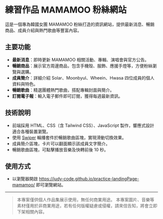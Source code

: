 # 練習作品 MAMAMOO 粉絲網站

這是一個專為韓國女團 MAMAMOO 粉絲打造的資訊網站，提供最新消息、暢銷商品、成員介紹與熱門歌曲等豐富內容。

## 主要功能

- **最新消息**：即時更新 MAMAMOO 相關活動、專輯、演唱會與官方公告。
- **暢銷商品**：展示官方周邊商品，包含手機殼、服飾、應援手燈等，方便粉絲瀏覽與選購。
- **成員簡介**：詳細介紹 Solar、Moonbyul、Wheein、Hwasa 四位成員的個人資料與特色。
- **暢銷歌曲**：精選團體熱門歌曲，搭配專輯封面與簡介。
- **訂閱電子報**：輸入電子郵件即可訂閱，獲得每週最新資訊。

## 技術說明

- 前端採用 HTML、CSS（含 Tailwind CSS）、JavaScript 製作，響應式設計適合各種裝置瀏覽。
- 使用 [Swiper](https://swiperjs.com/) 輪播套件於暢銷歌曲區塊，實現滑動切換效果。
- 成員簡介區塊，卡片可以翻面顯示該成員文字簡介。
- 暢銷歌曲區塊，可點擊播放音樂及快轉前後 10 秒。

## 使用方式

- 以瀏覽器開啟 https://judy-code.github.io/practice-landingPage-mamamoo/ 即可瀏覽網站。

---

> 本專案僅供個人作品集展示使用，無任何商業用途。
> 本專案圖片、音樂等素材僅用於非商業用途，若有任何版權疑慮或侵權，請來信告知，將會立即下架相關內容。
